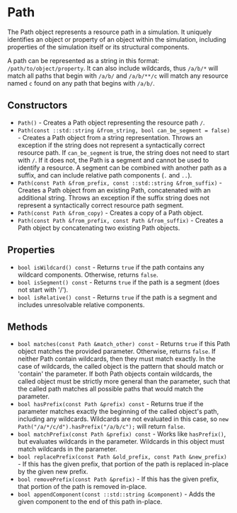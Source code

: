 # Path

The Path object represents a resource path in a simulation.  It uniquely identifies an object or property of an object within the simulation, including properties of the simulation itself or its structural components.

A path can be represented as a string in this format: `/path/to/object/property`.  It can also include wildcards, thus `/a/b/*` will match all paths that begin with `/a/b/` and `/a/b/**/c` will match any resource named `c` found on any path that begins with `/a/b/`.

## Constructors

- `Path()` - Creates a Path object representing the resource path `/`.
- `Path(const ::std::string &from_string, bool can_be_segment = false)` - Creates a Path object from a string representation.  Throws an exception if the string does not represent a syntactically correct resource path.  If `can_be_segment` is true, the string does not need to start with `/`.  If it does not, the Path is a segment and cannot be used to identify a resource.  A segment can be combined with another path as a suffix, and can include relative path components (`.` and `..`).
- `Path(const Path &from_prefix, const ::std::string &from_suffix)` - Creates a Path object from an existing Path, concatenated with an additional string.  Throws an exception if the suffix string does not represent a syntactically correct resource path segment.
- `Path(const Path &from_copy)` - Creates a copy of a Path object.
- `Path(const Path &from_prefix, const Path &from_suffix)` - Creates a Path object by concatenating two existing Path objects.

## Properties

- `bool isWildcard() const` - Returns `true` if the path contains any wildcard components.  Otherwise, returns `false`.
- `bool isSegment() const` - Returns `true` if the path is a segment (does not start with '/').
- `bool isRelative() const` - Returns `true` if the path is a segment and includes unresolvable relative components.

## Methods

- `bool matches(const Path &match_other) const` - Returns `true` if this Path object matches the provided parameter.  Otherwise, returns `false`.  If neither Path contain wildcards, then they must match exactly.  In the case of wildcards, the called object is the pattern that should match or 'contain' the parameter.  If both Path objects contain wildcards, the called object must be strictly more general than the parameter, such that the called path matches all possible paths that would match the parameter.
- `bool hasPrefix(const Path &prefix) const` - Returns true if the parameter matches exactly the beginning of the called object's path, including any wildcards.  Wildcards are not evaluated in this case, so `new Path("/a/*/c/d").hasPrefix("/a/b/c");` will return `false`.
- `bool matchPrefix(const Path &prefix) const` - Works like `hasPrefix()`, but evaluates wildcards in the parameter.  Wildcards in this object must match wildcards in the parameter.
- `bool replacePrefix(const Path &old_prefix, const Path &new_prefix)` - If this has the given prefix, that portion of the path is replaced in-place by the given new prefix.
- `bool removePrefix(const Path &prefix)` - If this has the given prefix, that portion of the path is removed in-place.
- `bool appendComponent(const ::std::string &component)` - Adds the given component to the end of this path in-place.
